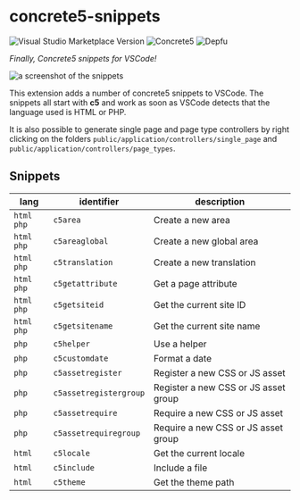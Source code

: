 # concrete5-snippets

![Visual Studio Marketplace Version](https://img.shields.io/visual-studio-marketplace/v/c5snippets.concrete5-snippets?style=flat-square)
![Concrete5](https://img.shields.io/badge/concrete5-8.5.5-informational?style=flat-square)
![Depfu](https://img.shields.io/depfu/puka-tchou/c5_snippets?style=flat-square)

_Finally, Concrete5 snippets for VSCode!_

![a screenshot of the snippets](images/demo.png)

This extension adds a number of concrete5 snippets to VSCode. The snippets all start with **c5** and work as soon as VSCode detects that the language used is HTML or PHP.

It is also possible to generate single page and page type controllers by right clicking on the folders `public/application/controllers/single_page` and `public/application/controllers/page_types`.

## Snippets

| lang         | identifier             | description                          |
| ------------ | ---------------------- | ------------------------------------ |
| `html` `php` | `c5area`               | Create a new area                    |
| `html` `php` | `c5areaglobal`         | Create a new global area             |
| `html` `php` | `c5translation`        | Create a new translation             |
| `html` `php` | `c5getattribute`       | Get a page attribute                 |
| `html` `php` | `c5getsiteid`          | Get the current site ID              |
| `html` `php` | `c5getsitename`        | Get the current site name            |
| `php`        | `c5helper`             | Use a helper                         |
| `php`        | `c5customdate`         | Format a date                        |
| `php`        | `c5assetregister`      | Register a new CSS or JS asset       |
| `php`        | `c5assetregistergroup` | Register a new CSS or JS asset group |
| `php`        | `c5assetrequire`       | Require a new CSS or JS asset        |
| `php`        | `c5assetrequiregroup`  | Require a new CSS or JS asset group  |
| `html`       | `c5locale`             | Get the current locale               |
| `html`       | `c5include`            | Include a file                       |
| `html`       | `c5theme`              | Get the theme path                   |
